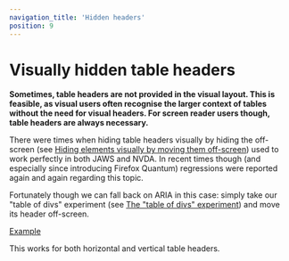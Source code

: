 ```yaml
---
navigation_title: 'Hidden headers'
position: 9
---
```


# Visually hidden table headers

**Sometimes, table headers are not provided in the visual layout. This is feasible, as visual users often recognise the larger context of tables without the need for visual headers. For screen reader users though, table headers are always necessary.**

There were times when hiding table headers visually by hiding the off-screen (see [Hiding elements visually by moving them off-screen](/examples/hiding-elements/visually)) used to work perfectly in both JAWS and NVDA. In recent times though (and especially since introducing Firefox Quantum) regressions were reported again and again regarding this topic.

Fortunately though we can fall back on ARIA in this case: simply take our "table of divs" experiment (see [The "table of divs" experiment](/examples/tables/table-of-divs-experiment)) and move its header off-screen.

[Example](_examples/table-with-hidden-headers)

This works for both horizontal and vertical table headers.
